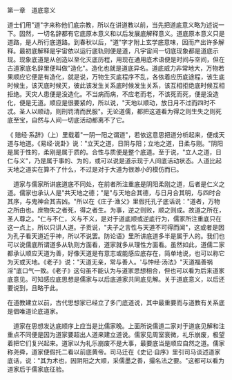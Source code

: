 第一章　道底意义

   道士们用"道"字来称他们底宗教，所以在讲道教以前，当先把道底意义略为述说一下。固然，一切名辞都有它底原本意义和以后发展底解释意义。道底原本意义只是道路，是人所行底道路。到春秋以后，"道"字才附上玄学底意味，因而产出许多解释。最初底解释是宇宙依以运行底轨则便是道，凡宇宙间一切底现象都是道底示现。现象底道是从创造以至化灭底历程，用现在通用底术语便是时间与空间，但在古道家底名辞里便叫做"造化"。造化也就是道底异名。道底威力非常地大，万物若果顺应它便是有造化，就是说，万物生灭底程序不乱，各依着应历底途程，该生底时候生，该灭底时候灭，彼此该发生关系底时候发生关系，该互相拒绝底时候互相拒绝。天灾人患便是没造化。不当病而病，不应老而老，不该死而死，便是没造化，便是无道。顺应是很要紧的，所以说，"天地以顺动，放日月不过而四时不忒。圣人以顺动，则刑罚清而民服"。无论道儒，都把这道看为得之则生失之则死底至宝，自然与人间一切底活动都离不了它。

  《 赔经·系辞》（上）里载着"一阴一阳之谓道"，若依这意思把道分析起来，便成天道与地道。《易经·说卦》说："立天之道，日阴与阳；立地之道，日柔与刚。"阴阳是属于性的，柔刚是属于质的。合性与质便是整个底道。至于说，"立人之道，日仁与义"，乃是属于事的、为的，或可以说是道示现于人间底活动状态。人道比起天地之道实在算不了什么，不过是对于大道为很渺小的模仿而已。

　道家与儒家所讲底道底不同处，在前者所注重底是阴阳柔刚之道，后者是仁义之道。儒家也承认人是"共天地之德；"是"与天地合其德，与日月合其明，与四时合其序，与鬼神合其吉凶。"所以在《庄子·渔父》里假托孔子底话说："道者，万物之所由也。庶物失之者死，得之者生。为事，逆之则败，顺之则成。故道之所在，圣人尊之。"仁与不仁，义与不义，是对于道底顺或逆底行为，儒家所注重底只在这一点上，所以只讲人道。子贡说，"夫子之言性与天道不可得而闻"，这或者是因为孔子看天道近乎神，所以不说罢。防论语》里所讲底道多半是属于人的。我们也可以说儒底所谓道多从轨则方面看，道家就多从理性方面看。虽然如此，道儒二家都承认顺应天道为善，好像天道是有意志或能感应底存在，简单地说，也可以称它为天或天地。《老子》说："天道无亲，常与善人。'与忡经·汤法》"天道福善祸淫"底口气一致。《老子》这句虽不能认为与道家思想相合，但也可以看为后来道家底意见。可知感应底思想是儒家与以后底道家共同底见解。关于道底意义，以后还要说到，且略于此。

   在道教建立以前，古代思想家已经立了多门底道说，其中最重要而与道教有关系底是倡唯道论底道家。

　道家在思想发达底顺序上应当是比儒家晚。上面所说儒道二家对于道底见解和注重点不同便是因为道家要超出人道来建立道说。儒家见周室衰微，礼乐崩废，极望着把它们复兴起来。道家以为礼乐崩废不是大事，最要底当是顺应自然之道。儒家称尧舜，道家便假托二看以前底黄帝。司马迁在《史记·自序》里引司马谈述道家底话，说："其为术也，因阴阳之大顺，采儒墨之善，撮名法之要。"这都可以看为道家后于儒家底征验。

